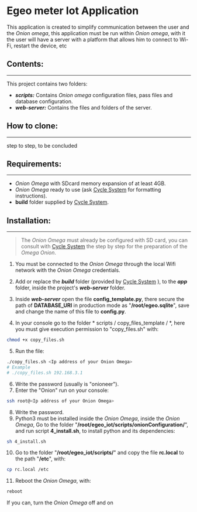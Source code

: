 # Egeo meter Iot Application

This application is created to simplify communication between the user and the *Onion omega*, this application must be run within *Onion omega*, with it the user will have a server with a platform that allows him to connect to Wi-Fi, restart the device, etc

## Contents:  
___ 
This project contains two folders:   
* ***scripts:*** Contains *Onion omega* configuration files, pass files and database configuration.   
* ***web-server:*** Contains the files and folders of the server.

## How to clone:   
___
step to step, to be concluded

## Requirements:   
___
* *Onion Omega* with SDcard memory expansion of at least 4GB.
* *Onion Omega* ready to use (ask [Cycle System](https://cyclesystem.org/ "Cycle System") for formatting instructions).
* **build** folder supplied by [Cycle System](https://cyclesystem.org/ "Cycle System").

## Installation:
___
>The *Onion Omega* must already be configured with SD card, you can consult with [Cycle System](https://cyclesystem.org/ "Cycle System") 
 the step by step for the preparation of the *Omega Onion*.   

1. You must be connected to the *Onion Omega* through the local Wifi network with the *Onion Omega* credentials.  

2. Add or replace the ***build*** folder (provided by [Cycle System](https://cyclesystem.org/ "Cycle System") ), to the ***app*** folder, inside the project's ***web-server*** folder.   

3. Inside ***web-server*** open the file **config_template.py**, there secure the path of **DATABASE_URI** in production mode as "**/root/egeo.sqlite**", save and change the name of this file to **config.py**.   

4. In your console go to the folder * scripts / copy_files_template / *, here you must give execution permission to "copy_files.sh" with:   
```bash
chmod +x copy_files.sh
```   
5. Run the file:  
```bash
./copy_files.sh <Ip address of your Onion Omega>
# Example
# ./copy_files.sh 192.168.3.1 
```   
6. Write the password (usually is "onioneer").   
7. Enter the "Onion" run on your console:   
```bash
ssh root@<Ip address of your Onion Omega>
```   
8. Write the password.  
9. Python3 must be installed inside the *Onion Omega*, inside the *Onion Omega*, Go to the folder "**/root/egeo_iot/scripts/onionConfiguration/**", and run script **4_install.sh**, to install python and its dependencies:   
```bash
sh 4_install.sh
```
10. Go to the folder "**/root/egeo_iot/scripts/**" and copy the file **rc.local** to the path "**/etc**", with:   
```bash
cp rc.local /etc
```
11. Reboot the *Onion Omega*, with:   
```bash
reboot 
```
If you can, turn the *Onion Omega* off and on